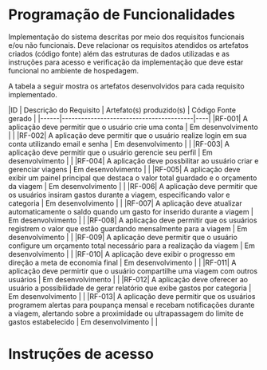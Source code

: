 # Programação de Funcionalidades

Implementação do sistema descritas por meio dos requisitos funcionais e/ou não funcionais. Deve relacionar os requisitos atendidos os artefatos criados (código fonte) além das estruturas de dados utilizadas e as instruções para acesso e verificação da implementação que deve estar funcional no ambiente de hospedagem.

A tabela a seguir mostra os artefatos desenvolvidos para cada requisito implementado.

|ID    | Descrição do Requisito  | Artefato(s) produzido(s) | Código Fonte gerado | 
|------|-----------------------------------------|----|
|RF-001| A aplicação deve permitir que o usuário crie uma conta   | Em desenvolvimento  |    |
|RF-002| A aplicação deve permitir que o usuário realize login em sua conta utilizando email e senha | Em desenvolvimento |   |
|RF-003| A aplicação deve permitir que o usuário gerencie seu perfil | Em desenvolvimento |    |
|RF-004| A aplicação deve possbilitar ao usuário criar e gerenciar viagens | Em desenvolvimento |   |
|RF-005| A aplicação deve exibir um painel principal que destaca o valor total guardado e o orçamento da viagem  | Em desenvolvimento |   |
|RF-006| A aplicação deve permitir que os usuários insiram gastos durante a viagem, especificando valor e categoria | Em desenvolvimento |   |
|RF-007| A aplicação deve atualizar automaticamente o saldo quando um gasto for inserido durante a viagem | Em desenvolvimento |    |
|RF-008| A aplicação deve permitir que os usuários registrem o valor que estão guardando mensalmente para a viagem | Em desenvolvimento |      |
|RF-009| A aplicação deve permitir que o usuário configure um orçamento total necessário para a realização da viagem | Em desenvolvimento |     |
|RF-010| A aplicação deve exibir o progresso em direção a meta de economia final | Em desenvolvimento |    |
|RF-011| A aplicação deve permirtir que o usuário compartilhe uma viagem com outros usuários | Em desenvolvimento |   |
|RF-012| A aplicação deve oferecer ao usuário a possibilidade de gerar relatório que exibe gastos por categoria | Em desenvolvimento |  |
|RF-013| A aplicação deve permitir que os usuários programem alertas para poupança mensal e recebam notificações durante a viagem, alertando sobre a proximidade ou ultrapassagem do limite de gastos estabelecido | Em desenvolvimento |   |


# Instruções de acesso


